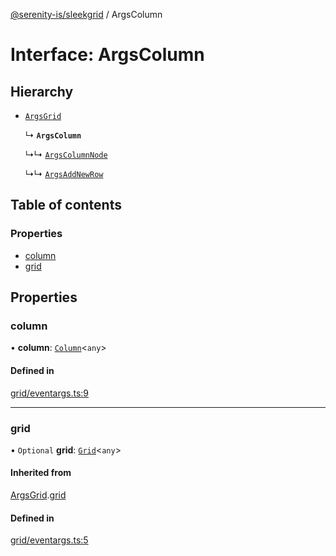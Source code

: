 [@serenity-is/sleekgrid](../README.md) / ArgsColumn

# Interface: ArgsColumn

## Hierarchy

- [`ArgsGrid`](ArgsGrid.md)

  ↳ **`ArgsColumn`**

  ↳↳ [`ArgsColumnNode`](ArgsColumnNode.md)

  ↳↳ [`ArgsAddNewRow`](ArgsAddNewRow.md)

## Table of contents

### Properties

- [column](ArgsColumn.md#column)
- [grid](ArgsColumn.md#grid)

## Properties

### column

• **column**: [`Column`](Column.md)<`any`\>

#### Defined in

[grid/eventargs.ts:9](https://github.com/serenity-is/sleekgrid/blob/master/src/grid/eventargs.ts#L9)

___

### grid

• `Optional` **grid**: [`Grid`](../classes/Grid.md)<`any`\>

#### Inherited from

[ArgsGrid](ArgsGrid.md).[grid](ArgsGrid.md#grid)

#### Defined in

[grid/eventargs.ts:5](https://github.com/serenity-is/sleekgrid/blob/master/src/grid/eventargs.ts#L5)

